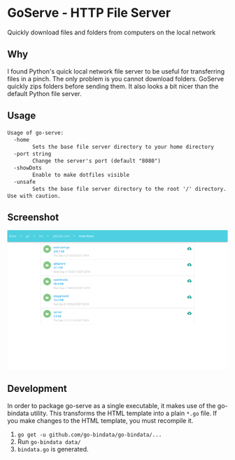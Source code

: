 # GoServe - HTTP File Server

Quickly download files and folders from computers on the local network

## Why

I found Python's quick local network file server to be useful for transferring files in a pinch. The only problem is you cannot download folders. GoServe quickly zips folders before sending them. It also looks a bit nicer than the default Python file server.

## Usage
```
Usage of go-serve:
  -home
        Sets the base file server directory to your home directory
  -port string
        Change the server's port (default "8080")
  -showDots
        Enable to make dotfiles visible
  -unsafe
        Sets the base file server directory to the root '/' directory. Use with caution.
```

## Screenshot

<img src="https://raw.githubusercontent.com/evan-buss/go-serve/master/screenshot/screenshot.png" alt="screenshot"/>

## Development

In order to package go-serve as a single executable, it makes use of the go-bindata utility. 
This transforms the HTML template into a plain `*.go` file. If you make changes to the HTML template, 
you must recompile it.

1. `go get -u github.com/go-bindata/go-bindata/...`
2. Run `go-bindata data/`
3. `bindata.go` is generated.
